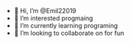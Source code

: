 - 👋 Hi, I’m @Emil22019
- 👀 I’m interested progmaing
- 🌱 I’m currently learning programing
- 💞️ I’m looking to collaborate on for fun


<!---
Emil22019/Emil22019 is a ✨ special ✨ repository because its `README.md` (this file) appears on your GitHub profile.
You can click the Preview link to take a look at your changes.
--->
